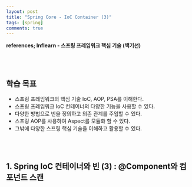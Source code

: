 ```yaml
---
layout: post
title: "Spring Core - IoC Container (3)"
tags: [spring]
comments: true
---
```


**references; Inflearn - 스프링 프레임워크 핵심 기술 (백기선)**

<br>
<br>

## 학습 목표
* 스프링 프레임워크의 핵심 기술 IoC, AOP, PSA를 이해한다.
* 스프링 프레임워크 IoC 컨테이너의 다양한 기능을 사용할 수 있다.
* 다양한 방법으로 빈을 정의하고 의존 관계를 주입할 수 있다.
* 스프링 AOP를 사용하여 Aspect를 모듈화 할 수 있다.
* 그밖에 다양한 스프링 핵심 기술을 이해하고 활용할 수 있다.
<br>
<br>

## 1. Spring IoC 컨테이너와 빈 (3) : @Component와 컴포넌트 스캔

